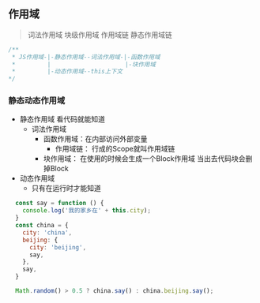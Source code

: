 ## 作用域
> 词法作用域 块级作用域 作用域链 静态作用域链

```js
/**
 * JS作用域-|-静态作用域--词法作用域-|-函数作用域
 *         |                     |-块作用域
 *         |-动态作用域--this上下文
*/
```
### 静态动态作用域
  + 静态作用域 看代码就能知道
    + 词法作用域
      + 函数作用域：在内部访问外部变量
        + 作用域链： 行成的Scope就叫作用域链
      + 块作用域： 在使用的时候会生成一个Block作用域 当出去代码块会删掉Block
  + 动态作用域
    + 只有在运行时才能知道

```js
  const say = function () {
    console.log('我的家乡在' + this.city);
  }
  const china = {
    city: 'china',
    beijing: {
      city: 'beijing',
      say,
    },
    say,
  }

  Math.random() > 0.5 ? china.say() : china.beijing.say();

```